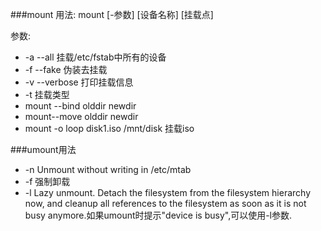 ###mount 用法:
mount [-参数] [设备名称] [挂载点]

参数:
* -a --all 挂载/etc/fstab中所有的设备
* -f --fake 伪装去挂载
* -v --verbose 打印挂载信息
* -t 挂载类型
* mount --bind olddir newdir
* mount--move olddir newdir
* mount -o loop disk1.iso /mnt/disk 挂载iso

###umount用法

* -n     Unmount without writing in /etc/mtab
* -f 强制卸载
* -l Lazy unmount. Detach the filesystem  from  the  filesystem  hierarchy now,  and  cleanup  all references to the filesystem as soon as it is  not busy anymore.如果umount时提示"device is busy",可以使用-l参数.

